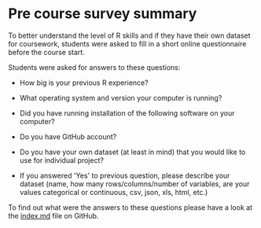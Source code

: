 # Pre course survey summary

To better understand the level of R skills and if they have their own dataset for coursework, students were asked to fill in a short online questionnaire before the course start.

Students were asked for answers to these questions:

- How big is your previous R experience?

- What operating system and version your computer is running?

- Did you have running installation of the following software on your computer?

- Do you have GitHub account?

- Do you have your own dataset (at least in mind) that you would like to use for individual project?

- If you answered 'Yes' to previous question, please describe your dataset (name, how many rows/columns/number of variables, are your values categorical or continuous, csv, json, xls, html, etc.)

To find out what were the answers to these questions please have a look at the [index.md](https://github.com/rstats-tln/questionnaire/blob/master/index.md) file on GitHub.
